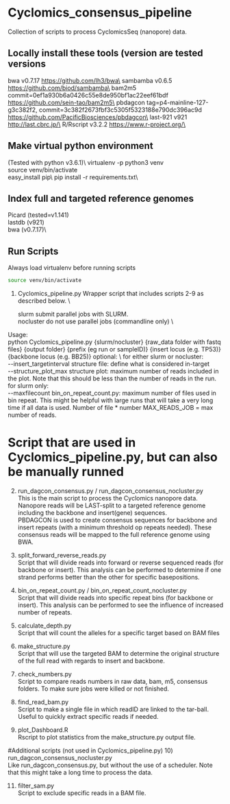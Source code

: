 # Cyclomics_consensus_pipeline
Collection of scripts to process CyclomicsSeq (nanopore) data.

## Locally install these tools (version are tested versions
bwa	v0.7.17	https://github.com/lh3/bwa\
sambamba	v0.6.5 https://github.com/biod/sambamba\ 
bam2m5	commit=0ef1a930b6a0426c55e8de950bf1ac22eef61bdf		https://github.com/sein-tao/bam2m5\
pbdagcon	tag=p4-mainline-127-g3c382f2, commit=3c382f2673fbf3c5305f5323188e790dc396ac9d	https://github.com/PacificBiosciences/pbdagcon\ 
last-921	v921	http://last.cbrc.jp/\
R/Rscript 	v3.2.2	https://www.r-project.org/\

## Make virtual python environment
(Tested with python v3.6.1)\ 
virtualenv -p python3 venv\
source venv/bin/activate\
easy_install pip\ 
pip install -r requirements.txt\

## Index full and targeted reference genomes
Picard (tested=v1.141)\
lastdb (v921)\
bwa (v0.7.17)\
 
## Run Scripts
Always load virtualenv before running scripts
```bash
source venv/bin/activate
```

1) Cyclomics_pipeline.py
Wrapper script that includes scripts 2-9 as described below. \

    slurm            submit parallel jobs with SLURM. \
    nocluster        do not use parallel jobs (commandline only) \

Usage: \
python Cyclomics_pipeline.py {slurm/nocluster} {raw_data folder with fastq files} {output folder} {prefix (eg run or sampleID)} {insert locus (e.g. TP53)} {backbone locus (e.g. BB25)}
optional: \ 
    for either slurm or nocluster: \
        --insert_targetinterval   	structure file: define what is considered in-target \
        --structure_plot_max 		structure plot: maximum number of reads included in the plot. Note that this should be less than the number of reads in the run. \
    for slurm only: \
        --maxfilecount 			bin_on_repeat_count.py: maximum number of files used in bin repeat. This might be helpful with large runs that will take a very long time if all data is used. Number of file * number MAX_READS_JOB = max number of reads. 

	
# Script that are used in Cyclomics_pipeline.py, but can also be manually runned
2) run_dagcon_consensus.py / run_dagcon_consensus_nocluster.py \
This is the main script to process the Cyclomics nanopore data.  
Nanopore reads will be LAST-split to a targeted reference genome including the backbone and insert(gene) sequences.  
PBDAGCON is used to create consensus sequences for backbone and insert repeats (with a minimum threshold op repeats needed). 
These consensus reads will be mapped to the full reference genome using BWA.

3) split_forward_reverse_reads.py \
Script that will divide reads into forward or reverse sequenced reads (for backbone or insert).
This analysis can be performed to determine if one strand performs better than the other for specific basepositions.

4) bin_on_repeat_count.py / bin_on_repeat_count_nocluster.py \
Script that will divide reads into specific repeat bins (for backbone or insert).
This analysis can be performed to see the influence of increased number of repeats.

5) calculate_depth.py \
Script that will count the alleles for a specific target based on BAM files

6) make_structure.py \
Script that will use the targeted BAM to determine the original structure of the full read with regards to insert and backbone.

7) check_numbers.py \
Script to compare reads numbers in raw data, bam, m5, consensus folders. To make sure jobs were killed or not finished.

8) find_read_bam.py \
Script to make a single file in which readID are linked to the tar-ball. Useful to quickly extract specific reads if needed.

9) plot_Dashboard.R \
Rscript to plot statistics from the make_structure.py output file.

#Additional scripts (not used in Cyclomics_pipeline.py)
10) run_dagcon_consensus_nocluster.py \
Like run_dagcon_consensus.py, but without the use of a scheduler. Note that this might take a long time to process the data.

11) filter_sam.py \
Script to exclude specific reads in a BAM file.
